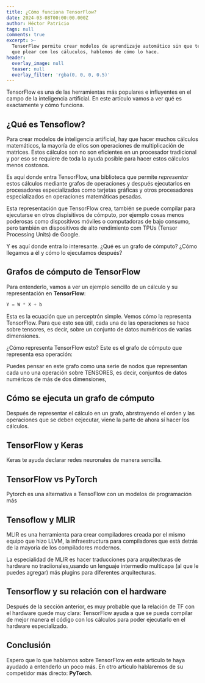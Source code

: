 ```yaml
---
title: ¿Cómo funciona TensorFlow?
date: 2024-03-08T00:00:00.000Z
author: Héctor Patricio
tags: null
comments: true
excerpt: >-
  TensorFlow permite crear modelos de aprendizaje automático sin que te tengas
  que plear con los cáluculos, hablemos de cómo lo hace.
header:
  overlay_image: null
  teaser: null
  overlay_filter: 'rgba(0, 0, 0, 0.5)'
---
```

TensorFlow es una de las herramientas más populares e influyentes
en el campo de la inteligencia artificial. En este artículo vamos a ver
qué es exactamente y cómo funciona.

## ¿Qué es Tensoflow?

Para crear modelos de inteligencia artificial, hay que hacer muchos cálculos  
matemáticos, la mayoría de ellos son operaciones de multiplicación de matrices.
Estos cálculos son no son eficientes en un procesador tradicional y por eso se
requiere de toda la ayuda posible para hacer estos cálculos menos costosos.

Es aquí donde entra TensorFlow, una biblioteca que permite _representar_ estos
cálculos mediante grafos de operaciones y después ejecutarlos en procesadores
especializados como tarjetas gráficas y otros procesadores especializados en
operaciones matemáticas pesadas.

Esta representación que TensorFlow crea, también se puede compilar para ejecutarse
en otros dispisitivos de cómputo, por ejemplo cosas menos poderosas como
dispositivos móviles o computadoras de bajo consumo, pero también en dispositivos
de alto rendimiento com TPUs (Tensor Processing Units) de Google.

Y es aquí donde entra lo interesante. ¿Qué es un grafo de cómputo? ¿Cómo
llegamos a él y cómo lo ejecutamos después?

## Grafos de cómputo de TensorFlow

Para entenderlo, vamos a ver un ejemplo sencillo de un cálculo y su representación
en **TensorFlow**:

```python
Y = W * X + b
```

Esta es la ecuación que un perceptrón simple. Vemos cómo la representa TensorFlow.
Para que esto sea útil, cada una de las operaciones se hace sobre tensores, es decir,
sobre un conjunto de datos numéricos de varias dimensiones.

¿Cómo representa TensorFlow esto? Este es el grafo de cómputo que representa esa
operación:

Puedes pensar en este grafo como una serie de nodos que representan cada uno
una operación sobre TENSORES, es decir, conjuntos de datos numéricos de más de dos dimensiones,

## Cómo se ejecuta un grafo de cómputo

Después de representar el cálculo en un grafo, abrstrayendo el orden y las operaciones que se deben eejecutar,
viene la parte de ahora sí hacer los cálculos.

## TensorFlow y Keras

Keras te ayuda declarar redes neuronales de manera sencilla.

## TensorFlow vs PyTorch

Pytorch es una alternativa a TensoFlow con un modelos de programación más

## Tensoflow y MLIR

MLIR es una herramienta para crear compiladores creada por el mismo equipo
que hizo LLVM, la infraestructura para compiladores que está detrás de
la mayoría de los compiladores modernos.

La especialidad de MLIR es hacer traducciones para arquitecturas de hardware no
traciionales,usando un lenguaje intermedio multicapa (al que le puedes agregar)
más plugins para diferentes arquitecturas.

## Tensorflow y su relación con el hardware

Después de la sección anterior, es muy probable que la relación de TF con el hardware quede muy clara: TensorFlow ayuda a que se pueda compilar de mejor manera el código con los cálculos
para poder ejecutarlo en el hardware especializado.

## Conclusión

Espero que lo que hablamos sobre TensorFlow en este artículo te haya ayudado
a entenderlo un poco más. En otro artículo hablaremos de su competidor más directo: **PyTorch**.
